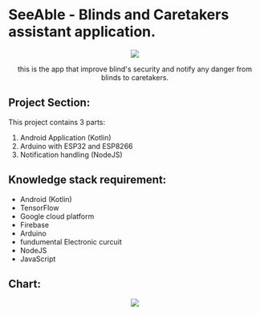 # SeeAble - Blinds and Caretakers assistant application.

<p align="center">
  <img src="https://user-images.githubusercontent.com/84655285/119373405-95fdc880-bce2-11eb-8752-4767e94b0422.jpg"/>
</p>

<p align="center">
  this is the app that improve blind's security and notify any danger from blinds to caretakers.
</p>


## Project Section:

This project contains 3 parts: 

  1. Android Application (Kotlin)
  1. Arduino with ESP32 and ESP8266
  1. Notification handling (NodeJS)

## Knowledge stack requirement: 
  * Android (Kotlin)
  * TensorFlow
  * Google cloud platform
  * Firebase
  * Arduino
  * fundumental Electronic curcuit
  * NodeJS
  * JavaScript

## Chart: 

<p align="center">
  <img src="https://user-images.githubusercontent.com/84655285/119339232-1dcfdc80-bcbb-11eb-9f90-610d157f7792.jpg"/>
</p>

